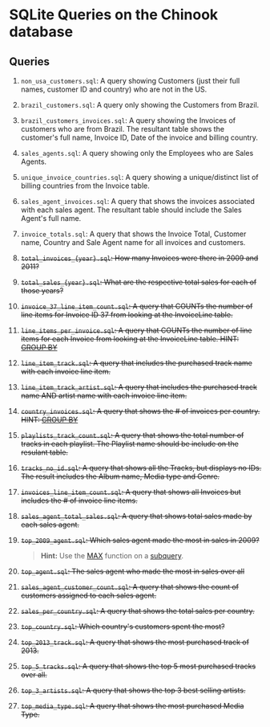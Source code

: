 # SQLite Queries on the Chinook database

## Queries
1. `non_usa_customers.sql`: A query showing Customers (just their full names, customer ID and country) who are not in the US.
1. `brazil_customers.sql`: A query only showing the Customers from Brazil.
1. `brazil_customers_invoices.sql`: A query showing the Invoices of customers who are from Brazil. The resultant table shows the customer's full name, Invoice ID, Date of the invoice and billing country.
1. `sales_agents.sql`: A query showing only the Employees who are Sales Agents.
1. `unique_invoice_countries.sql`: A query showing a unique/distinct list of billing countries from the Invoice table.
1. `sales_agent_invoices.sql`: A query that shows the invoices associated with each sales agent. The resultant table should include the Sales Agent's full name.
1. `invoice_totals.sql`: A query that shows the Invoice Total, Customer name, Country and Sale Agent name for all invoices and customers.
1. ~~`total_invoices_{year}.sql`: How many Invoices were there in 2009 and 2011?~~
1. ~~`total_sales_{year}.sql`: What are the respective total sales for each of those years?~~
1. ~~`invoice_37_line_item_count.sql`: A query that COUNTs the number of line items for Invoice ID 37 from looking at the InvoiceLine table.~~
1. ~~`line_items_per_invoice.sql`: A query that COUNTs the number of line items for each Invoice from looking at the InvoiceLine table. HINT: [GROUP BY](http://www.sqlite.org/lang_select.html#resultset)~~
1. ~~`line_item_track.sql`: A query that includes the purchased track name with each invoice line item.~~
1. ~~`line_item_track_artist.sql`: A query that includes the purchased track name AND artist name with each invoice line item.~~
1. ~~`country_invoices.sql`: A query that shows the # of invoices per country. HINT: [GROUP BY](http://www.sqlite.org/lang_select.html#resultset)~~
1. ~~`playlists_track_count.sql`: A query that shows the total number of tracks in each playlist. The Playlist name should be include on the resulant table.~~
1. ~~`tracks_no_id.sql`: A query that shows all the Tracks, but displays no IDs. The result includes the Album name, Media type and Genre.~~
1. ~~`invoices_line_item_count.sql`: A query that shows all Invoices but includes the # of invoice line items.~~
1. ~~`sales_agent_total_sales.sql`: A query that shows total sales made by each sales agent.~~
1. ~~`top_2009_agent.sql`: Which sales agent made the most in sales in 2009?~~

    > **Hint:** Use the [MAX](https://www.sqlite.org/lang_aggfunc.html#maxggunc) function on a [subquery](http://beginner-sql-tutorial.com/sql-subquery.htm).

1. ~~`top_agent.sql`: The sales agent who made the most in sales over all~~
1. ~~`sales_agent_customer_count.sql`: A query that shows the count of customers assigned to each sales agent.~~
1. ~~`sales_per_country.sql`: A query that shows the total sales per country.~~
1. ~~`top_country.sql`: Which country's customers spent the most?~~
1. ~~`top_2013_track.sql`: A query that shows the most purchased track of 2013.~~
1. ~~`top_5_tracks.sql`: A query that shows the top 5 most purchased tracks over all.~~
1. ~~`top_3_artists.sql`: A query that shows the top 3 best selling artists.~~
1. ~~`top_media_type.sql`: A query that shows the most purchased Media Type.~~
